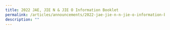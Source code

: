 ```yaml
---
title: 2022 JAE, JIE N & JIE O Information Booklet
permalink: /articles/announcements/2022-jae-jie-n-n-jie-o-information-booklet/
description: ""
---
```

